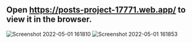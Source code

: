 ## Open https://posts-project-17771.web.app/ to view it in the browser.
![Screenshot 2022-05-01 161810](https://user-images.githubusercontent.com/71427017/166145737-5d76e352-8764-4cf4-a524-9edcd2393bd5.png)
![Screenshot 2022-05-01 161853](https://user-images.githubusercontent.com/71427017/166145738-8146602b-7408-46cf-96dd-d64e1f32dbf1.png)
